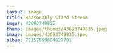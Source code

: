 ```yaml
---
layout: image
title: Reasonably Sized Stream
imgur: 43693749835
thumb: images/thumbs/43693749835.jpeg
image: images/43693749835.jpeg
album: 72157699604627701
---
```


